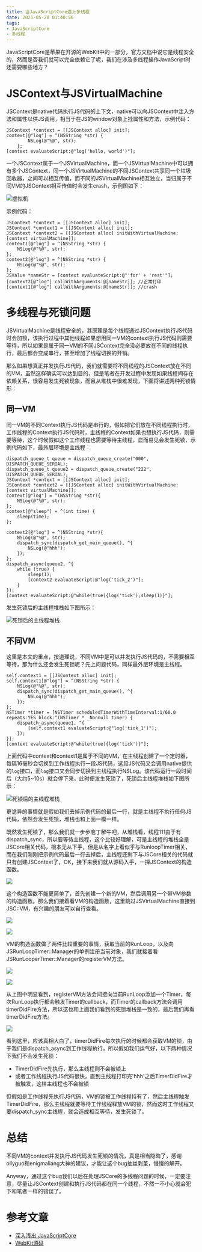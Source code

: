 ```yaml
---
title: 当JavaScriptCore遇上多线程
date: 2021-05-28 01:40:56
tags: 
- JavaScriptCore
- 多线程
---
```

JavaScriptCore是苹果在开源的WebKit中的一部分，官方文档中说它是线程安全的，然而是否我们就可以完全依赖它了呢，我们在涉及多线程操作JavaScript时还需要哪些地方？

# JSContext与JSVirtualMachine

JSContext是native代码执行JS代码的上下文，native可以向JSContext中注入方法和属性以供JS调用，相当于在JS的window对象上挂属性和方法，示例代码：

```
JSContext *context = [[JSContext alloc] init];
context[@"log"] = ^(NSString *str) {
        NSLog(@"%@", str);
    };
[context evaluateScript:@"log('hello, world')"];
```

一个JSContext属于一个JSVirtualMachine，而一个JSVirtualMachine中可以拥有多个JSContext，同一个JSVirtualMachine的不同JSContext共享同一个垃圾回收器，之间可以相互传值，而不同的JSVirtualMachine相互独立，当归属于不同VM的JSContext相互传值时会发生crash，示例图如下：

![虚拟机](虚拟机.png)

示例代码：

```
JSContext *context = [[JSContext alloc] init];
JSContext *context1 = [[JSContext alloc] init];
JSContext *context2 = [[JSContext alloc] initWithVirtualMachine:[context virtualMachine]];
context1[@"log"] = ^(NSString *str) {
	NSLog(@"%@", str);
};
context2[@"log"] = ^(NSString *str) {
	NSLog(@"%@", str);
};
JSValue *nameStr = [context evaluateScript:@"'for' + 'rest'"];
[context2[@"log"] callWithArguments:@[nameStr]]; //正常打印
[context1[@"log"] callWithArguments:@[nameStr]]; //crash
```

# 多线程与死锁问题

JSVirtualMachine是线程安全的，其原理是每个线程通过JSContext执行JS代码时会加锁，该执行过程中其他线程如果想用同一VM的context执行JS代码则需要等待，所以如果是属于同一VM的不同JSContext完全没必要放在不同的线程执行，最后都会变成串行，甚至增加了线程切换的开销。

那么如果想真正并发执行JS代码，我们就需要将不同线程的JSContext放在不同的VM，虽然这样确实可以达到目的，但是笔者在开发过程中发现如果线程间存在依赖关系，很容易发生死锁现象，而且从堆栈中很难发现，下面将讲述两种死锁情形：

## 同一VM

同一VM的不同Context执行JS代码是串行的，假如把它们放在不同线程执行时，工作线程的Context执行JS代码时，主线程的Context如果也想执行JS代码，则需要等待，这个时候假如这个工作线程也需要等待主线程，显而易见会发生死锁，示例代码如下，最外层环境是主线程：

```
dispatch_queue_t queue = dispatch_queue_create("000", DISPATCH_QUEUE_SERIAL);
dispatch_queue_t queue2 = dispatch_queue_create("222", DISPATCH_QUEUE_SERIAL);
JSContext *context = [[JSContext alloc] init];
JSContext *context2 = [[JSContext alloc] initWithVirtualMachine:[context virtualMachine]];
context[@"log"] = ^(NSString *str){
	NSLog(@"%@", str);
};
context[@"sleep"] = ^(int time) {
	sleep(time);
};

context2[@"log"] = ^(NSString *str){
	NSLog(@"%@", str);
	dispatch_sync(dispatch_get_main_queue(), ^{
		NSLog(@"hhh");
	});
};
dispatch_async(queue2, ^{
	while (true) {
		sleep(1);
		[context2 evaluateScript:@"log('tick_2')"];
	}
});
[context evaluateScript:@"while(true){log('tick');sleep(1)}"];
```

发生死锁后的主线程堆栈如下图所示：

![死锁后的主线程堆栈](死锁后的主线程堆栈1.png)

## 不同VM

这里是本文的重点，按道理说，不同VM中是可以并发执行JS代码的，不需要相互等待，那为什么还会发生死锁呢？先上问题代码，同样最外层环境是主线程。

```
self.context1 = [[JSContext alloc] init];
self.context1[@"log"] = ^(NSString *str) {
	NSLog(@"%@", str);
	dispatch_sync(dispatch_get_main_queue(), ^{
		NSLog(@"hhh");
	});
};
NSTimer *timer = [NSTimer scheduledTimerWithTimeInterval:1/60.0 repeats:YES block:^(NSTimer * _Nonnull timer) {
	dispatch_async(queue1, ^{
		[self.context1 evaluateScript:@"log('tick_1')"];
	});
}];
[context evaluateScript:@"while(true){log('tick')}"];
```

上面代码中context和context1是属于不同的VM，在主线程创建了一个定时器，每隔16毫秒会切换到工作线程执行一段JS代码，这段JS代码又会调用native提供的`log`接口，而`log`接口又会同步切换到主线程执行NSLog。该代码运行一段时间后（大约5~10s）就会停下来，此时便发生死锁了，死锁后主线程堆栈如下图所示：

![死锁后的主线程堆栈](死锁后的主线程堆栈2.png)

更诡异的事情就是假如我们去掉示例代码的最后一行，就是主线程不执行任何JS代码，依然会发生死锁，堆栈也和上面一模一样。

既然发生死锁了，那么我们就一步步庖丁解牛吧，从堆栈看，线程111由于有dispatch\_sync，所以要等待主线程，这个比较好理解，可是主线程的堆栈全是JSCore相关代码，根本无从下手，但是从名字上看似乎与RunloopTimer相关，而在我们刚刚把示例代码最后一行去掉后，主线程还剩下与JSCore相关的代码就只有创建JSContext了，OK，接下来我们就从源码入手，一探JSContext的构造函数。

![](构造函数.png)

这个构造函数不能更简单了，首先创建一个新的VM，然后调用另一个带VM参数的构造函数。那么我们接着看VM的构造函数，这里跳过JSVirtualMachine直接到JSC::VM，有兴趣的朋友可以自行查看。

![](JSVirtualMachine1.png)

![](JSVirtualMachine2.png)

VM的构造函数做了两件比较重要的事情，获取当前的RunLoop，以及向JSRunLoopTimer::Manager的单例注册当前对象，我们就接着看JSRunLooperTimer::Manager的registerVM方法。

![](registerVM1.png)

![](registerVM2.png)

从上图中明显看到，registerVM方法会间接向当前RunLoop添加一个Timer，每次RunLoop执行都会触发Timer的callback，而Timer的callback方法会调用timerDidFire方法，所以这也和上面我们看到的死锁堆栈是一致的，最后我们再看timerDidFire方法。

![](timerDidFire.png)

看到这里，应该真相大白了，timerDidFire每次执行的时候都会获取VM的锁，由于我们是dispatch\_async到工作线程执行，所以假如我们运气好，以下两种情况下我们不会发生死锁：

- TimerDidFire先执行，那么主线程则不会被锁上
- 或者工作线程执行JS代码很快，直到主线程打印完'hhh'之后TimerDidFire才被触发，这样主线程也不会被锁

但假如是工作线程先执行JS代码，VM的锁被工作线程持有了，然后主线程触发TimerDidFire，那么主线程就要等待工作线程释放VM的锁，然而这时工作线程又要dispatch\_sync主线程，就会造成相互等待，发生死锁了。

# 总结

不同VM的context并发执行JS代码发生死锁的情况，真是相当隐晦了，感谢ollyguo和enigmaliang大神的建议，才能让这个bug抽丝剥茧，慢慢的解开。

Anyway，通过这个bug我们以后在处理JSCore的多线程问题的时候，一定要注意，尽量让JSContext创建和执行JS代码都在同一个线程，不然一不小心就会犯下和笔者一样的错误了。

# 参考文章

- [深入浅出 JavaScriptCore](https://www.jianshu.com/p/3f5dc8042dfc)
- [WebKit源码](https://github.com/WebKit/webkit)